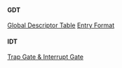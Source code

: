 #### GDT
[Global Descriptor Table](https://wiki.osdev.org/Global_Descriptor_Table)
[Entry Format](https://www.sandpile.org/x86/desc.htm)

#### IDT
[Trap Gate & Interrupt Gate](https://www.singlix.com/trdos/archive/OSDev_Wiki/Interrupt%20Gate%20Trap%20Gate.pdf)